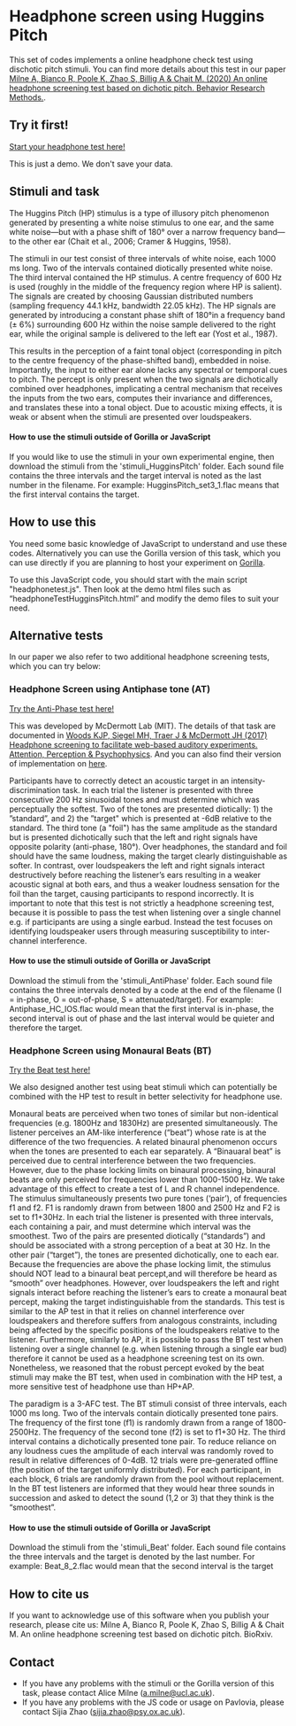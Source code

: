 # Headphone screen using Huggins Pitch

This set of codes implements a online headphone check test using dischotic pitch stimuli. You can find more details about this test in our paper [Milne A, Bianco R, Poole K, Zhao S, Billig A & Chait M. (2020) An online headphone screening test based on dichotic pitch. Behavior Research Methods.](https://rdcu.be/cbWrX).

## Try it first!
[Start your headphone test here!](https://chaitlabucl.github.io/HeadphoneCheck_Test/headphonesTestHugginsPitch.html)

This is just a demo. We don't save your data.

## Stimuli and task
The Huggins Pitch (HP) stimulus is a type of illusory pitch phenomenon generated by presenting a white noise stimulus to one ear, and the same white noise—but with a phase shift of 180° over a narrow frequency band—to the other ear (Chait et al., 2006; Cramer & Huggins, 1958).

The stimuli in our test consist of three intervals of white noise, each 1000 ms long. Two of the intervals contained diotically presented white noise. The third interval contained the HP stimulus. A centre frequency of 600 Hz is used (roughly in the middle of the frequency region where HP is salient). The signals are created by choosing Gaussian distributed numbers (sampling frequency 44.1 kHz, bandwidth 22.05 kHz). The HP signals are generated by introducing a constant phase shift of 180°in a frequency band (± 6%) surrounding 600 Hz within the noise sample delivered to the right ear, while the original sample is delivered to the left ear (Yost et al., 1987).

This results in the perception of a faint tonal object (corresponding in pitch to the centre frequency of the phase-shifted band), embedded in noise. Importantly, the input to either ear alone lacks any spectral or temporal cues to pitch. The percept is only present when the two signals are dichotically combined over headphones, implicating a central mechanism that receives the inputs from the two ears, computes their invariance and differences, and translates these into a tonal object. Due to acoustic mixing effects, it is weak or absent when the stimuli are presented over loudspeakers.

#### How to use the stimuli outside of Gorilla or JavaScript
If you would like to use the stimuli in your own experimental engine, then download the stimuli from the 'stimuli_HugginsPitch' folder. Each sound file contains the three intervals and the target interval is noted as the last number in the filename.
For example: HugginsPitch_set3_1.flac means that the first interval contains the target.

## How to use this
You need some basic knowledge of JavaScript to understand and use these codes. Alternatively you can use the Gorilla version of this task, which you can use directly if you are planning to host your experiment on [Gorilla](https://gorilla.sc/admin/experiment/22282/design?). 

To use this JavaScript code, you should start with the main script "headphonetest.js". Then look at the demo html files such as “headphoneTestHugginsPitch.html” and modify the demo files to suit your need.

## Alternative tests
In our paper we also refer to two additional headphone screening tests, which you can try below:

### Headphone Screen using Antiphase tone (AT)
[Try the Anti-Phase test here!](https://chaitlabucl.github.io/HeadphoneCheck_Test/headphonesTestAntiPhase.html)

This was developed by McDermott Lab (MIT). The details of that task are documented in [Woods KJP, Siegel MH, Traer J & McDermott JH (2017) Headphone screening to facilitate web-based auditory experiments. Attention, Perception & Psychophysics](http://mcdermottlab.mit.edu/papers/Woods_etal_2017_headphone_screening.pdf). And you can also find their version of implementation on [here](https://github.com/mcdermottLab/HeadphoneCheck).

Participants have to correctly detect an acoustic target in an intensity-discrimination task. In each trial the listener is presented with three consecutive 200 Hz sinusoidal tones and must determine which was perceptually the softest. Two of the tones are presented diotically: 1) the ”standard”, and 2) the ”target" which is presented at -6dB relative to the standard. The third tone (a "foil") has the same amplitude as the standard but is presented dichotically such that the left and right signals have opposite polarity (anti-phase, 180°). Over headphones, the standard and foil should have the same loudness, making the target clearly distinguishable as softer. In contrast, over loudspeakers the left and right signals interact destructively before reaching the listener’s ears resulting in a weaker acoustic signal at both ears, and thus a weaker loudness sensation for the foil than the target, causing participants to respond incorrectly. It is important to note that this test is not strictly a headphone screening test, because it is possible to pass the test when listening over a single channel e.g. if participants are using a single earbud. Instead the test focuses on identifying loudspeaker users through measuring susceptibility to inter-channel interference.

#### How to use the stimuli outside of Gorilla or JavaScript
Download the stimuli from the 'stimuli_AntiPhase' folder. Each sound file contains the three intervals denoted by a code at the end of the filename (I = in-phase, O = out-of-phase, S = attenuated/target).
For example: Antiphase_HC_IOS.flac would mean that the first interval is in-phase, the second interval is out of phase and the last interval would be quieter and therefore the target.

### Headphone Screen using Monaural Beats (BT)
[Try the Beat test here!](https://chaitlabucl.github.io/HeadphoneCheck_Test/headphonesTestBeat.html)

We also designed another test using beat stimuli which can potentially be combined with the HP test to result in better selectivity for headphone use. 

Monaural beats are perceived when two tones of similar but non-identical frequencies (e.g. 1800Hz and 1830Hz) are presented simultaneously. The listener perceives an AM-like interference (“beat”) whose rate is at the difference of the two frequencies. A related binaural phenomenon occurs when the tones are presented to each ear separately. A “Binauaral beat” is perceived due to central interference between the two frequencies. However, due to the phase locking limits on binaural processing, binaural beats are only perceived for frequencies lower than 1000-1500 Hz. We take advantage of this effect to create a test of L and R channel independence. The stimulus simultaneously presents two pure tones (‘pair’), of frequencies f1 and f2. F1 is randomly drawn from between 1800 and 2500 Hz and F2 is set to f1+30Hz. In each trial the listener is presented with three intervals, each containing a pair, and must determine which interval was the smoothest. Two of the pairs are presented diotically (“standards”) and should be associated with a strong perception of a beat at 30 Hz. In the other pair (“target”), the tones are presented dichotically, one to each ear. Because the frequencies are above the phase locking limit, the stimulus should NOT lead to a binaural beat percept,and will therefore be heard as “smooth” over headphones. However, over loudspeakers the left and right signals interact before reaching the listener’s ears to create a monaural beat percept, making the target indistinguishable from the standards. This test is similar to the AP test in that it relies on channel interference over loudspeakers and therefore suffers from analogous constraints, including being affected by the specific positions of the loudspeakers relative to the listener. Furthermore, similarly to AP, it is possible to pass the BT test when listening over a single channel (e.g. when listening through a single ear bud) therefore it cannot be used as a headphone screening test on its own. Nonetheless, we reasoned that the robust percept evoked by the beat stimuli may make the BT test, when used in combination with the HP test, a more sensitive test of headphone use than HP+AP.

The paradigm is a 3-AFC test. The BT stimuli consist of three intervals, each 1000 ms long. Two of the intervals contain diotically presented tone pairs. The frequency of the first tone (f1) is randomly drawn from a range of 1800-2500Hz. The frequency of the second tone (f2) is set to f1+30 Hz. The third interval contains a dichotically presented tone pair. To reduce reliance on any loudness cues the amplitude of each interval was randomly roved to result in relative differences of 0-4dB. 12 trials were pre-generated offline (the position of the target uniformly distributed). For each participant, in each block, 6 trials are randomly drawn from the pool without replacement. In the BT test listeners are informed that they would hear three sounds in succession and asked to detect the sound (1,2 or 3) that they think is the “smoothest”.

#### How to use the stimuli outside of Gorilla or JavaScript
Download the stimuli from the 'stimuli_Beat' folder. Each sound file contains the three intervals and the target is denoted by the last number.
For example: Beat_8_2.flac would mean that the second interval is the target

## How to cite us
If you want to acknowledge use of this software when you publish your research, please cite us: 
Milne A, Bianco R, Poole K, Zhao S, Billig A & Chait M. An online headphone screening test based on dichotic pitch. BioRxiv.

## Contact
- If you have any problems with the stimuli or the Gorilla version of this task, please contact Alice Milne (a.milne@ucl.ac.uk).
- If you have any problems with the JS code or usage on Pavlovia, please contact Sijia Zhao (sijia.zhao@psy.ox.ac.uk).

